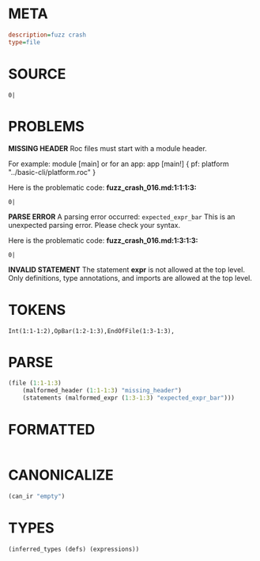 # META
~~~ini
description=fuzz crash
type=file
~~~
# SOURCE
~~~roc
0|
~~~
# PROBLEMS
**MISSING HEADER**
Roc files must start with a module header.

For example:
        module [main]
or for an app:
        app [main!] { pf: platform "../basic-cli/platform.roc" }

Here is the problematic code:
**fuzz_crash_016.md:1:1:1:3:**
```roc
0|
```


**PARSE ERROR**
A parsing error occurred: `expected_expr_bar`
This is an unexpected parsing error. Please check your syntax.

Here is the problematic code:
**fuzz_crash_016.md:1:3:1:3:**
```roc
0|
```


**INVALID STATEMENT**
The statement **expr** is not allowed at the top level.
Only definitions, type annotations, and imports are allowed at the top level.

# TOKENS
~~~zig
Int(1:1-1:2),OpBar(1:2-1:3),EndOfFile(1:3-1:3),
~~~
# PARSE
~~~clojure
(file (1:1-1:3)
	(malformed_header (1:1-1:3) "missing_header")
	(statements (malformed_expr (1:3-1:3) "expected_expr_bar")))
~~~
# FORMATTED
~~~roc

~~~
# CANONICALIZE
~~~clojure
(can_ir "empty")
~~~
# TYPES
~~~clojure
(inferred_types (defs) (expressions))
~~~